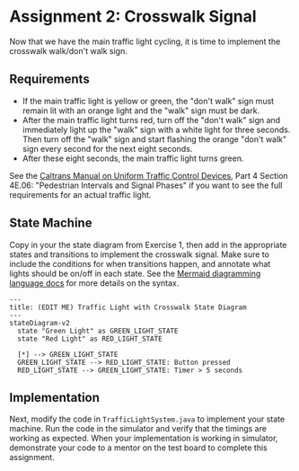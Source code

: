 # Assignment 2: Crosswalk Signal

Now that we have the main traffic light cycling, it is time to implement the crosswalk walk/don't walk sign.

## Requirements
* If the main traffic light is yellow or green, the "don't walk" sign must remain lit with an orange light and the "walk" sign must be dark. 
* After the main traffic light turns red, turn off the "don't walk" sign and immediately light up the "walk" sign with a white light for three seconds. Then turn off the "walk" sign and start flashing the orange "don't walk" sign every second for the next eight seconds.
* After these eight seconds, the main traffic light turns green.

See the [Caltrans Manual on Uniform Traffic Control Devices](https://dot.ca.gov/programs/safety-programs/camutcd), Part 4 Section 4E.06: "Pedestrian Intervals and Signal Phases" if you want to see the full requirements for an actual traffic light.

## State Machine

Copy in your the state diagram from Exercise 1, then add in the appropriate states and transitions to implement the crosswalk signal. Make sure to include the conditions for when transitions happen, and annotate what lights should be on/off in each state. See the [Mermaid diagramming language docs](https://mermaid.js.org/syntax/stateDiagram.html) for more details on the syntax.

```mermaid
---
title: (EDIT ME) Traffic Light with Crosswalk State Diagram
---
stateDiagram-v2
  state "Green Light" as GREEN_LIGHT_STATE
  state "Red Light" as RED_LIGHT_STATE

  [*] --> GREEN_LIGHT_STATE
  GREEN_LIGHT_STATE --> RED_LIGHT_STATE: Button pressed
  RED_LIGHT_STATE --> GREEN_LIGHT_STATE: Timer > 5 seconds
```

## Implementation

Next, modify the code in `TrafficLightSystem.java` to implement your state machine. Run the code in the simulator and verify that the timings are working as expected. When your implementation is working in simulator, demonstrate your code to a mentor on the test board to complete this assignment.